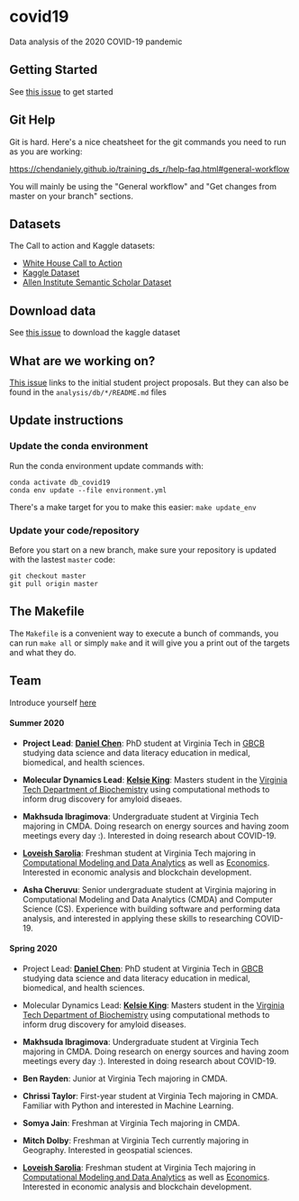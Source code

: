 # covid19
Data analysis of the 2020 COVID-19 pandemic

## Getting Started

See [this issue](https://github.com/databridgevt/covid19/issues/3) to get started

## Git Help

Git is hard. Here's a nice cheatsheet for the git commands you need to run as you are working:

https://chendaniely.github.io/training_ds_r/help-faq.html#general-workflow

You will mainly be using the "General workflow" and "Get changes from master on your branch" sections.

## Datasets

The Call to action and Kaggle datasets:

- [White House Call to Action](https://www.whitehouse.gov/briefings-statements/call-action-tech-community-new-machine-readable-covid-19-dataset/?utm_source=link&utm_medium=header)
- [Kaggle Dataset](https://www.kaggle.com/allen-institute-for-ai/CORD-19-research-challenge)
- [Allen Institute Semantic Scholar Dataset](https://pages.semanticscholar.org/coronavirus-research)

## Download data

See [this issue](https://github.com/databridgevt/covid19/issues/3) to download the kaggle dataset

## What are we working on?

[This issue](https://github.com/databridgevt/covid19/issues/4) links to the initial student project proposals.
But they can also be found in the `analysis/db/*/README.md` files

## Update instructions

### Update the conda environment

Run the conda environment update commands with:

```
conda activate db_covid19
conda env update --file environment.yml
```

There's a make target for you to make this easier: `make update_env`

### Update your code/repository

Before you start on a new branch, make sure your repository is updated with the lastest `master` code:

```
git checkout master
git pull origin master
```

## The Makefile

The `Makefile` is a convenient way to execute a bunch of commands, you can run `make all` or simply `make` and it will give you a print out of the targets and what they do.

## Team

Introduce yourself [here](https://github.com/databridgevt/covid19/issues/1)

#### Summer 2020

- **Project Lead**: **[Daniel Chen](https://daniel.rbind.io/)**: PhD student at Virginia Tech in [GBCB](https://gbcb.graduateschool.vt.edu/) studying data science and data literacy education in medical, biomedical, and health sciences.

- **Molecular Dynamics Lead**: **[Kelsie King](https://github.com/kelsieking23)**: Masters student in the [Virginia Tech Department of Biochemistry](https://www.biochem.vt.edu/) using computational methods to inform drug discovery for amyloid diseaes.

- **Makhsuda Ibragimova**: Undergraduate student at Virginia Tech majoring in CMDA. Doing research on energy sources and having zoom meetings every day :). Interested in doing research about COVID-19.

- **[Loveish Sarolia](https://github.com/loveishsarolia)**: Freshman student at Virginia Tech majoring in [Computational Modeling and Data Analytics](https://vt.edu/academics/majors/computational-modeling-and-data-analytics.html) as well as [Economics](https://econ.vt.edu/). Interested in economic analysis and blockchain development.

- **Asha Cheruvu**: Senior undergraduate student at Virginia majoring in Computational Modeling and Data Analytics (CMDA) and Computer Science (CS). Experience with building software and performing data analysis, and interested in applying these skills to researching COVID-19.

#### Spring 2020

- Project Lead: **[Daniel Chen](https://daniel.rbind.io/)**: PhD student at Virginia Tech in [GBCB](https://gbcb.graduateschool.vt.edu/) studying data science and data literacy education in medical, biomedical, and health sciences.

- Molecular Dynamics Lead: **[Kelsie King](https://github.com/kelsieking23)**: Masters student in the [Virginia Tech Department of Biochemistry](https://www.biochem.vt.edu/) using computational methods to inform drug discovery for amyloid diseases.

- **Makhsuda Ibragimova**: Undergraduate student at Virginia Tech majoring in CMDA. Doing research on energy sources and having zoom meetings every day :). Interested in doing research about COVID-19.

- **Ben Rayden**: Junior at Virginia Tech majoring in CMDA.

- **Chrissi Taylor**: First-year student at Virginia Tech majoring in CMDA. Familiar with Python and interested in Machine Learning.

- **Somya Jain**: Freshman at Virginia Tech majoring in CMDA.

- **Mitch Dolby**: Freshman at Virginia Tech currently majoring in Geography. Interested in geospatial sciences.

- **[Loveish Sarolia](https://github.com/loveishsarolia)**: Freshman student at Virginia Tech majoring in [Computational Modeling and Data Analytics](https://vt.edu/academics/majors/computational-modeling-and-data-analytics.html) as well as [Economics](https://econ.vt.edu/). Interested in economic analysis and blockchain development.
